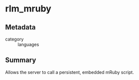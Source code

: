 # rlm_mruby
## Metadata
<dl>
  <dt>category</dt><dd>languages</dd>
</dl>

## Summary
Allows the server to call a persistent, embedded mRuby script.
